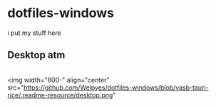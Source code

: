 # dotfiles-windows

i put my stuff here

## Desktop atm
<br><img width="800-" align="center" src="https://github.com/Welpyes/dotfiles-windows/blob/yasb-tauri-rice/.readme-resource/desktop.png"